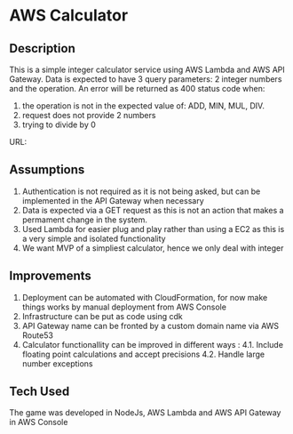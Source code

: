 # AWS Calculator

Description
------------------------------

This is a simple integer calculator service using AWS Lambda and AWS API Gateway.
Data is expected to have 3 query parameters: 2 integer numbers and the operation.
An error will be returned as 400 status code when:
1. the operation is not in the expected value of: ADD, MIN, MUL, DIV.
2. request does not provide 2 numbers
3. trying to divide by 0


URL:


Assumptions
------------------------------

1. Authentication is not required as it is not being asked, but can be implemented in the API Gateway when necessary
2. Data is expected via a GET request as this is not an action that makes a permament change in the system.
3. Used Lambda for easier plug and play rather than using a EC2 as this is a very simple and isolated functionality
4. We want MVP of a simpliest calculator, hence we only deal with integer



Improvements
------------------------------
1. Deployment can be automated with CloudFormation, for now make things works by manual deployment from AWS Console
2. Infrastructure can be put as code using cdk
3. API Gateway name can be fronted by a custom domain name via AWS Route53
4. Calculator functionallity can be improved in different ways :
4.1. Include floating point calculations and accept precisions
4.2. Handle large number exceptions


Tech Used
------------------------------
The game was developed in NodeJs, AWS Lambda and AWS API Gateway in AWS Console
